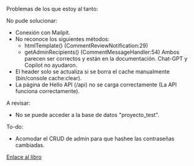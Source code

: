Problemas de los que estoy al tanto:

No pude solucionar:
  - Conexión con Mailpit.
  - No reconoce los siguientes métodos:
    - htmlTemplate() (CommentReviewNotification:29)
    - getAdminRecipients() (CommentMessageHandler:54)
    Ambos parecen ser correctos y están en la documentación. Chat-GPT y Copilot no ayudaron.
  - El header solo se actualiza si se borra el cache manualmente (bin/console cache:clear).
  - La página de Hello API (/api) no se carga correctamente (La API funciona correctamente).

A revisar:
  - No se puede acceder a la base de datos "proyecto_test".

To-do:
  - Acomodar el CRUD de admin para que hashee las contraseñas cambiadas.

<a href="https://symfony.com/doc/6.4/the-fast-track/en/index.html">Enlace al libro</a>
